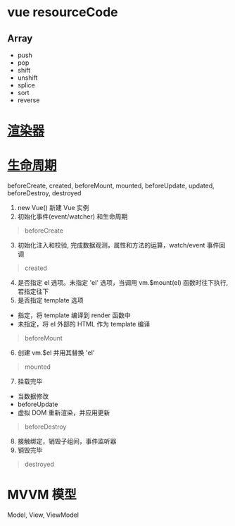 # vue resourceCode
## Array
- push
- pop
- shift
- unshift
- splice
- sort
- reverse

# [渲染器](http://hcysun.me/vue-design/zh/essence-of-comp.html)

# [生命周期](https://cn.vuejs.org/v2/guide/instance.html#%E5%AE%9E%E4%BE%8B%E7%94%9F%E5%91%BD%E5%91%A8%E6%9C%9F%E9%92%A9%E5%AD%90)
beforeCreate, created, beforeMount, mounted, beforeUpdate, updated, beforeDestroy, destroyed
1. new Vue() 新建 Vue 实例
2. 初始化事件(event/watcher) 和生命周期
> beforeCreate
3. 初始化注入和校验, 完成数据观测，属性和方法的运算，watch/event 事件回调
> created
4. 是否指定 el 选项。未指定 'el' 选项，当调用 vm.$mount(el) 函数时往下执行, 若指定往下
5. 是否指定 template 选项
  - 指定，将 template 编译到 render 函数中
  - 未指定，将 el 外部的 HTML 作为 template 编译
> beforeMount
6. 创建 vm.$el 并用其替换 'el'
> mounted
7. 挂载完毕
  - 当数据修改
  - beforeUpdate
  - 虚拟 DOM 重新渲染，并应用更新
> beforeDestroy
8. 接触绑定，销毁子组间，事件监听器
9. 销毁完毕
> destroyed

# MVVM 模型
Model, View, ViewModel

